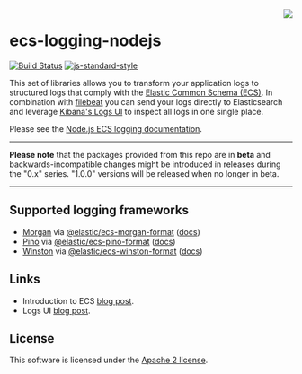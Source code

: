 <img align="right" width="auto" height="auto" src="https://www.elastic.co/static-res/images/elastic-logo-200.png">

# ecs-logging-nodejs

[![Build Status](https://apm-ci.elastic.co/buildStatus/icon?job=apm-agent-nodejs%2Fecs-logging-nodejs-mbp%2Fmaster)](https://apm-ci.elastic.co/job/apm-agent-nodejs/job/ecs-logging-nodejs-mbp/job/master/)  [![js-standard-style](https://img.shields.io/badge/code%20style-standard-brightgreen.svg?style=flat)](http://standardjs.com/)

This set of libraries allows you to transform your application logs to structured logs that comply with the [Elastic Common Schema (ECS)](https://www.elastic.co/guide/en/ecs/current/ecs-reference.html).
In combination with [filebeat](https://www.elastic.co/products/beats/filebeat) you can send your logs directly to Elasticsearch and leverage [Kibana's Logs UI](https://www.elastic.co/guide/en/infrastructure/guide/current/logs-ui-overview.html) to inspect all logs in one single place.

Please see the [Node.js ECS logging documentation](https://www.elastic.co/guide/en/ecs-logging/nodejs/current/intro.html).

---

**Please note** that the packages provided from this repo are in **beta** and
backwards-incompatible changes might be introduced in releases during the
"0.x" series. "1.0.0" versions will be released when no longer in beta.

---

## Supported logging frameworks

- [Morgan](https://github.com/expressjs/morgan) via [@elastic/ecs-morgan-format](./loggers/morgan)
  ([docs](https://www.elastic.co/guide/en/ecs-logging/nodejs/current/morgan.html))
- [Pino](https://getpino.io/#/) via [@elastic/ecs-pino-format](./loggers/pino)
  ([docs](https://www.elastic.co/guide/en/ecs-logging/nodejs/current/pino.html))
- [Winston](https://github.com/winstonjs/winston) via [@elastic/ecs-winston-format](./loggers/winston)
  ([docs](https://www.elastic.co/guide/en/ecs-logging/nodejs/current/winston.html))

## Links

* Introduction to ECS [blog post](https://www.elastic.co/blog/introducing-the-elastic-common-schema).
* Logs UI [blog post](https://www.elastic.co/blog/infrastructure-and-logs-ui-new-ways-for-ops-to-interact-with-elasticsearch).

## License

This software is licensed under the [Apache 2 license](./LICENSE).
